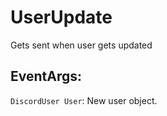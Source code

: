 UserUpdate
==========
Gets sent when user gets updated

## EventArgs:
`DiscordUser User`: New user object.
